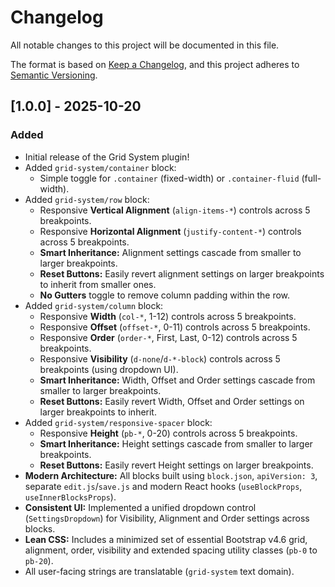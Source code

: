 # Changelog

All notable changes to this project will be documented in this file.

The format is based on [Keep a Changelog](https://keepachangelog.com/en/1.1.0/),
and this project adheres to [Semantic Versioning](https://semver.org/spec/v2.0.0.html).

## [1.0.0] - 2025-10-20

### Added
- Initial release of the Grid System plugin!
- Added `grid-system/container` block:
    - Simple toggle for `.container` (fixed-width) or `.container-fluid` (full-width).
- Added `grid-system/row` block:
    - Responsive **Vertical Alignment** (`align-items-*`) controls across 5 breakpoints.
    - Responsive **Horizontal Alignment** (`justify-content-*`) controls across 5 breakpoints.
    - **Smart Inheritance:** Alignment settings cascade from smaller to larger breakpoints.
    - **Reset Buttons:** Easily revert alignment settings on larger breakpoints to inherit from smaller ones.
    - **No Gutters** toggle to remove column padding within the row.
- Added `grid-system/column` block:
    - Responsive **Width** (`col-*`, 1-12) controls across 5 breakpoints.
    - Responsive **Offset** (`offset-*`, 0-11) controls across 5 breakpoints.
    - Responsive **Order** (`order-*`, First, Last, 0-12) controls across 5 breakpoints.
    - Responsive **Visibility** (`d-none`/`d-*-block`) controls across 5 breakpoints (using dropdown UI).
    - **Smart Inheritance:** Width, Offset and Order settings cascade from smaller to larger breakpoints.
    - **Reset Buttons:** Easily revert Width, Offset and Order settings on larger breakpoints to inherit.
- Added `grid-system/responsive-spacer` block:
    - Responsive **Height** (`pb-*`, 0-20) controls across 5 breakpoints.
    - **Smart Inheritance:** Height settings cascade from smaller to larger breakpoints.
    - **Reset Buttons:** Easily revert Height settings on larger breakpoints.
- **Modern Architecture:** All blocks built using `block.json`, `apiVersion: 3`, separate `edit.js`/`save.js` and modern React hooks (`useBlockProps`, `useInnerBlocksProps`).
- **Consistent UI:** Implemented a unified dropdown control (`SettingsDropdown`) for Visibility, Alignment and Order settings across blocks.
- **Lean CSS:** Includes a minimized set of essential Bootstrap v4.6 grid, alignment, order, visibility and extended spacing utility classes (`pb-0` to `pb-20`).
- All user-facing strings are translatable (`grid-system` text domain).